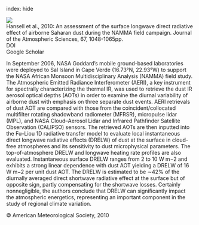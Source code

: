 index: hide

<div class="Citation">
    <div class="Citation-thumb CitationThumb-linked"  data-href="https://doi.org/10.1175/2009jas3257.1">
      <img src="https://static.claimspace.cloud/climate-study-static/refs/thumbs/7/Hansell_et_al_2010-thumb.png" />
    </div>

  <div class="Citation-body">
    <div class="Citation-text">Hansell et al., 2010: An assessment of the surface longwave direct radiative effect of airborne Saharan dust during the NAMMA field campaign. <span class="Article-journal">Journal of the Atmospheric Sciences, </span><span class="Article-volume">67, </span>1048-1065pp.</div>
    <div class="Citation-links">
      <div class="CitationLink" data-href="https://doi.org/10.1175/2009jas3257.1">
        <div class="CitationLink-icon CitationLink-Doi"></div>
        <div class="CitationLink-text">DOI</div>
      </div>
      <div class="CitationLink" data-href="https://scholar.google.com/scholar?q=10.1175/2009jas3257.1">
        <div class="CitationLink-icon CitationLink-Scholar"></div>
        <div class="CitationLink-text">Google Scholar</div>
      </div>
    </div>
  </div>
</div>

In September 2006, NASA Goddard’s mobile ground-based laboratories were deployed to Sal Island in Cape Verde (16.73°N, 22.93°W) to support the NASA African Monsoon Multidisciplinary Analysis (NAMMA) field study. The Atmospheric Emitted Radiance Interferometer (AERI), a key instrument for spectrally characterizing the thermal IR, was used to retrieve the dust IR aerosol optical depths (AOTs) in order to examine the diurnal variability of airborne dust with emphasis on three separate dust events. AERI retrievals of dust AOT are compared with those from the coincident/collocated multifilter rotating shadowband radiometer (MFRSR), micropulse lidar (MPL), and NASA Cloud–Aerosol Lidar and Infrared Pathfinder Satellite Observation (CALIPSO) sensors. The retrieved AOTs are then inputted into the Fu–Liou 1D radiative transfer model to evaluate local instantaneous direct longwave radiative effects (DRELW) of dust at the surface in cloud-free atmospheres and its sensitivity to dust microphysical parameters. The top-of-atmosphere DRELW and longwave heating rate profiles are also evaluated. Instantaneous surface DRELW ranges from 2 to 10 W m−2 and exhibits a strong linear dependence with dust AOT yielding a DRELW of 16 W m−2 per unit dust AOT. The DRELW is estimated to be ∼42% of the diurnally averaged direct shortwave radiative effect at the surface but of opposite sign, partly compensating for the shortwave losses. Certainly nonnegligible, the authors conclude that DRELW can significantly impact the atmospheric energetics, representing an important component in the study of regional climate variation.

<div class="Citation-copy">
&copy; American Meteorological Society, 2010
</div>